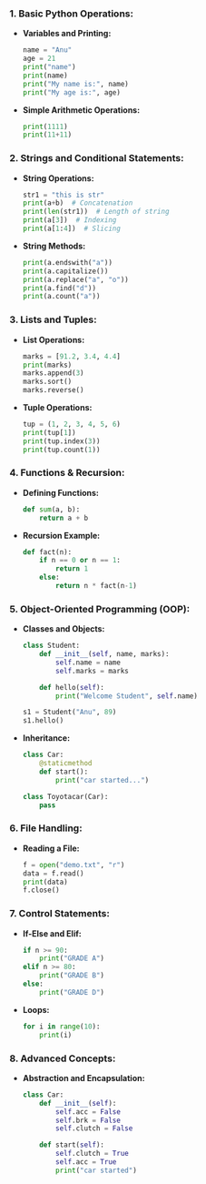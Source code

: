 
### 1. **Basic Python Operations:**
   - **Variables and Printing:**
     ```python
     name = "Anu"
     age = 21
     print("name")
     print(name)
     print("My name is:", name)
     print("My age is:", age)
     ```
   - **Simple Arithmetic Operations:**
     ```python
     print(1111)
     print(11+11)
     ```

### 2. **Strings and Conditional Statements:**
   - **String Operations:**
     ```python
     str1 = "this is str"
     print(a+b)  # Concatenation
     print(len(str1))  # Length of string
     print(a[3])  # Indexing
     print(a[1:4])  # Slicing
     ```
   - **String Methods:**
     ```python
     print(a.endswith("a"))
     print(a.capitalize())
     print(a.replace("a", "o"))
     print(a.find("d"))
     print(a.count("a"))
     ```

### 3. **Lists and Tuples:**
   - **List Operations:**
     ```python
     marks = [91.2, 3.4, 4.4]
     print(marks)
     marks.append(3)
     marks.sort()
     marks.reverse()
     ```
   - **Tuple Operations:**
     ```python
     tup = (1, 2, 3, 4, 5, 6)
     print(tup[1])
     print(tup.index(3))
     print(tup.count(1))
     ```

### 4. **Functions & Recursion:**
   - **Defining Functions:**
     ```python
     def sum(a, b):
         return a + b
     ```
   - **Recursion Example:**
     ```python
     def fact(n):
         if n == 0 or n == 1:
             return 1
         else:
             return n * fact(n-1)
     ```

### 5. **Object-Oriented Programming (OOP):**
   - **Classes and Objects:**
     ```python
     class Student:
         def __init__(self, name, marks):
             self.name = name
             self.marks = marks

         def hello(self):
             print("Welcome Student", self.name)

     s1 = Student("Anu", 89)
     s1.hello()
     ```
   - **Inheritance:**
     ```python
     class Car:
         @staticmethod
         def start():
             print("car started...")

     class Toyotacar(Car):
         pass
     ```

### 6. **File Handling:**
   - **Reading a File:**
     ```python
     f = open("demo.txt", "r")
     data = f.read()
     print(data)
     f.close()
     ```

### 7. **Control Statements:**
   - **If-Else and Elif:**
     ```python
     if n >= 90:
         print("GRADE A")
     elif n >= 80:
         print("GRADE B")
     else:
         print("GRADE D")
     ```
   - **Loops:**
     ```python
     for i in range(10):
         print(i)
     ```

### 8. **Advanced Concepts:**
   - **Abstraction and Encapsulation:**
     ```python
     class Car:
         def __init__(self):
             self.acc = False
             self.brk = False
             self.clutch = False

         def start(self):
             self.clutch = True
             self.acc = True
             print("car started")
     ```

